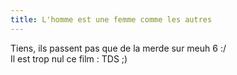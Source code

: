 ```yaml
---
title: L'homme est une femme comme les autres
---
```


Tiens, ils passent pas que de la merde sur meuh 6 :/  
Il est trop nul ce film : TDS ;)

